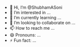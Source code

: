 - 👋 Hi, I’m @ShubhamASoni
- 👀 I’m interested in ...
- 🌱 I’m currently learning ...
- 💞️ I’m looking to collaborate on ...
- 📫 How to reach me ...
- 😄 Pronouns: ...
- ⚡ Fun fact: ...

<!---
ShubhamASoni/ShubhamASoni is a ✨ special ✨ repository because its `README.md` (this file) appears on your GitHub profile.
You can click the Preview link to take a look at your changes.
--->
